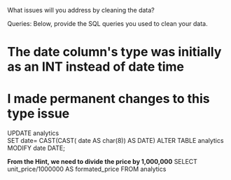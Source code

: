 What issues will you address by cleaning the data?

Queries:
Below, provide the SQL queries you used to clean your data.


# The date column's type was initially as an INT instead of date time
# I made permanent changes to this type issue 

UPDATE analytics  
SET date= CAST(CAST( date AS char(8)) AS DATE) 
ALTER TABLE analytics MODIFY date DATE; 



**From the Hint, we need to divide the price by 1,000,000** 
SELECT unit_price/1000000 AS formated_price FROM analytics 


